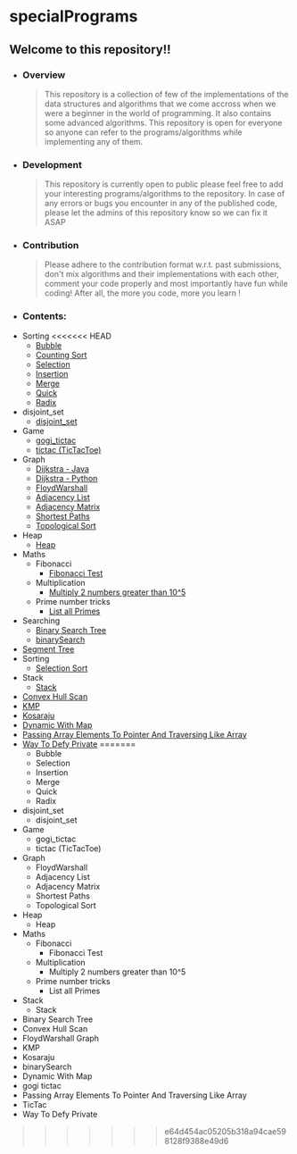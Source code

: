 # specialPrograms
## Welcome to this repository!!
* ### Overview
    >This repository is a collection of few of the implementations of the data structures and algorithms that we come accross when we were a beginner in the world of programming. It also contains some advanced algorithms. This repository is open for everyone so anyone can refer to the programs/algorithms while implementing any of them.

* ### Development
    >This repository is currently open to public please feel free to add your interesting programs/algorithms to the repository.
In case of any errors or bugs you encounter in any of the published code, please let the admins of this repository know so we can fix it ASAP

* ### Contribution
   >Please adhere to the contribution format w.r.t. past submissions, don't mix algorithms and their implementations with each other, comment your code properly and most importantly have fun while coding! After all, the more you code, more you learn !

* ### Contents:

 - Sorting
<<<<<<< HEAD
	- [Bubble](https://github.com/Souravirus/specialPrograms/blob/master/Sorting/BubbleSort.cpp)
	- [Counting Sort](https://github.com/Souravirus/specialPrograms/blob/master/Sorting/Counting_Sort.cpp)
	- [Selection]()
	- [Insertion](https://github.com/Souravirus/specialPrograms/blob/master/Sorting/insertion.hpp)
	- [Merge](https://github.com/Souravirus/specialPrograms/blob/master/Sorting/merge.hpp)
	- [Quick](https://github.com/Souravirus/specialPrograms/blob/master/Sorting/quick.hpp)
	- [Radix](https://github.com/Souravirus/specialPrograms/blob/master/Sorting/radix.hpp)
 - disjoint_set
	- [disjoint_set](https://github.com/Souravirus/specialPrograms/blob/master/disjoint_set/disjoint_set.hpp)
 - Game
	- [gogi_tictac](https://github.com/Souravirus/specialPrograms/blob/master/game/gogi_tictac.cpp)
	- [tictac (TicTacToe)](https://github.com/Souravirus/specialPrograms/blob/master/game/tictac.cpp)
 - Graph
 	- [Dijkstra - Java](https://github.com/Souravirus/specialPrograms/blob/master/graph/Dijkstra.java)
 	- [Dijkstra - Python](https://github.com/Souravirus/specialPrograms/blob/master/graph/Djikstra_python.py)
	- [FloydWarshall](https://github.com/Souravirus/specialPrograms/blob/master/graph/FloydWarshall.cpp)
	- [Adjacency List](https://github.com/Souravirus/specialPrograms/blob/master/graph/adjacency_list.hpp)
	- [Adjacency Matrix](https://github.com/Souravirus/specialPrograms/blob/master/graph/adjacency_matrix.hpp)
	- [Shortest Paths](https://github.com/Souravirus/specialPrograms/blob/master/graph/shortest_paths.hpp)
	- [Topological Sort](https://github.com/Souravirus/specialPrograms/blob/master/graph/topological_sort.hpp)
 - Heap
	- [Heap](https://github.com/Souravirus/specialPrograms/blob/master/heap/heap.hpp)
 - Maths
	- Fibonacci
		- [Fibonacci Test](https://github.com/Souravirus/specialPrograms/blob/master/maths/fibonacci/Fibonacci%20Test.cpp)
	- Multiplication
		- [Multiply 2 numbers greater than 10^5](https://github.com/Souravirus/specialPrograms/blob/master/maths/multiplication/multiply%202%20numbers%20greater%20than%2010%5E5.cpp)
	- Prime number tricks
		- [List all Primes](https://github.com/Souravirus/specialPrograms/tree/master/maths/prime%20number%20tricks)
 - Searching
	- [Binary Search Tree](https://github.com/Souravirus/specialPrograms/blob/master/searching/BinarySearchTree.cpp)
	- [binarySearch](https://github.com/Souravirus/specialPrograms/blob/master/searching/binarySearch.cpp)
 - [Segment Tree](https://github.com/Souravirus/specialPrograms/blob/master/segment_tree/segment_tree.cpp)
 - Sorting
 	- [Selection Sort](https://github.com/Souravirus/specialPrograms/blob/master/sorting/selection%20sort.cpp)
 - Stack
	- [Stack](https://github.com/Souravirus/specialPrograms/blob/master/stack/stack.hpp)
 - [Convex Hull Scan](https://github.com/Souravirus/specialPrograms/blob/master/ConvexHullScan.cpp)
 - [KMP](https://github.com/Souravirus/specialPrograms/blob/master/KMP.cpp)
 - [Kosaraju](https://github.com/Souravirus/specialPrograms/blob/master/Kosaraju.cpp)
 - [Dynamic With Map](https://github.com/Souravirus/specialPrograms/blob/master/dynamic_wih_map.cpp)
 - [Passing Array Elements To Pointer And Traversing Like Array](https://github.com/Souravirus/specialPrograms/blob/master/passingArrayElementstoPointerandTraversingLikeArray.cpp)
 - [Way To Defy Private](https://github.com/Souravirus/specialPrograms/blob/master/wayToDefyPrivate.cpp)
=======
	- Bubble
	- Selection
	- Insertion
	- Merge
	- Quick
	- Radix
 - disjoint_set
	- disjoint_set
 - Game
	- gogi_tictac
	- tictac (TicTacToe)
 - Graph
	- FloydWarshall
	- Adjacency List
	- Adjacency Matrix
	- Shortest Paths
	- Topological Sort
 - Heap
	- Heap
 - Maths
	- Fibonacci
		- Fibonacci Test
	- Multiplication
		- Multiply 2 numbers greater than 10^5
	- Prime number tricks
		- List all Primes
 - Stack
	- Stack
 - Binary Search Tree
 - Convex Hull Scan
 - FloydWarshall Graph
 - KMP
 - Kosaraju
 - binarySearch
 - Dynamic With Map
 - gogi tictac
 - Passing Array Elements To Pointer And Traversing Like Array
 - TicTac
 - Way To Defy Private
>>>>>>> e64d454ac05205b318a94cae598128f9388e49d6
